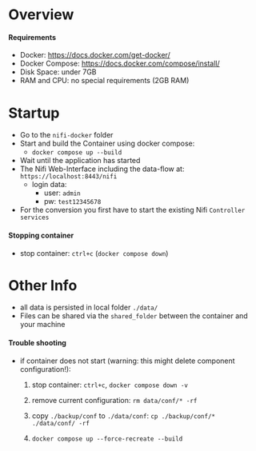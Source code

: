 # Overview

#### Requirements

- Docker: https://docs.docker.com/get-docker/
- Docker Compose: https://docs.docker.com/compose/install/
- Disk Space: under 7GB
- RAM and CPU: no special requirements (2GB RAM)


# Startup
+ Go to the `nifi-docker` folder
+ Start and build the Container using docker compose:
  + `docker compose up --build`
+ Wait until the application has started
+ The Nifi Web-Interface including the data-flow at: `https://localhost:8443/nifi`
  + login data:
    + user: `admin`
    + pw: `test12345678`
+ For the conversion you first have to start the existing Nifi `Controller services`

#### Stopping container
- stop container: `ctrl+c`  (`docker compose down`)

# Other Info
+ all data is persisted in local folder `./data/`
+ Files can be shared via the `shared_folder` between the container and your machine

#### Trouble shooting

- if container does not start (warning: this might delete component configuration!):

    1. stop container: `ctrl+c`, `docker compose down -v`
    2. remove current configuration: `rm data/conf/* -rf`
    3. copy `./backup/conf` to `./data/conf`: `cp ./backup/conf/* ./data/conf/ -rf`

    2. `docker compose up --force-recreate --build`
